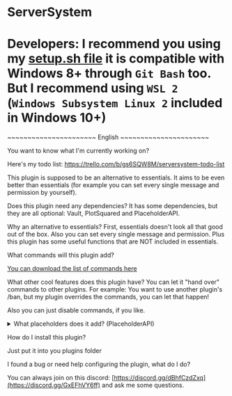 # ServerSystem

# Developers: I recommend you using my [setup.sh file](https://raw.githubusercontent.com/TheBlackEntity/ServerSystem/master/setup.sh) it is compatible with Windows 8+ through `Git Bash` too. But I recommend using `WSL 2` (`Windows Subsystem Linux 2` included in Windows 10+)

\~~~~~~~~~~~~~~~~~~~~~~ English ~~~~~~~~~~~~~~~~~~~~~~

You want to know what I'm currently working on?

Here's my todo list:
https://trello.com/b/gs6SQW8M/serversystem-todo-list

This plugin is supposed to be an alternative to essentials.
It aims to be even better than essentials (for example you can set every single message and permission by yourself).

Does this plugin need any dependencies?
It has some dependencies, but they are all optional: Vault, PlotSquared and PlaceholderAPI.

Why an alternative to essentials?
First, essentials doesn't look all that good out of the box.
Also you can set every single message and permission.
Plus this plugin has some useful functions that are NOT included in essentials.

What commands will this plugin add?

[You can download the list of commands here](https://www.dropbox.com/s/62f56n2flw8pvbe/Command_Reference.pdf?dl=0)

What other cool features does this plugin have?
You can let it "hand over" commands to other plugins.
For example:
You want to use another plugin's /ban, but my plugin overrides the commands, you can let that happen!

Also you can just disable commands, if you like.

<details><summary>What placeholders does it add? (PlaceholderAPI)</summary>
<pre>

%serversystem_money% -> Shows the unformatted balance

%serversystem_formattedmoney% -> Shows the formatted balance

%serversystem_drop% -> Shows if the player can drop items in vanish

%serversystem_pickup% -> Shows if the player can pick up items in vanish

%serversystem_chat% -> Shows if the place can chat in vanish

%serversystem_interact% -> Shows if the player can interact in vanish

%serversystem_vanish% -> Shows if the player is in vanish

%serversystem_god% -> Shows if the player is in god mode

%serversystem_onlineplayers% -> Shows online player count, excluding players you cannot see (Aka. vanish)

%baltop_formattedmoney_X% -> Shows the formatted balance of top place X (1 - 10)

%baltop_money_X% -> Shows the unformatted balance of top place X (1 - 10)

%baltop_player_X% -> Shows the player name of top place X (1 - 10)

</pre>
</details>

How do I install this plugin?

Just put it into you plugins folder

I found a bug or need help configuring the plugin, what do I do?

You can always join on this discord: [https://discord.gg/dBhfCzdZxq](https://discord.gg/GxEFhVY6ff) and ask me some
questions.